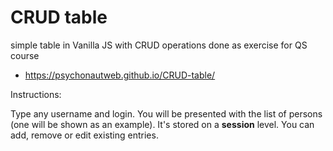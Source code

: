 # CRUD table
 simple table in Vanilla JS with CRUD operations done as exercise for QS course
 - https://psychonautweb.github.io/CRUD-table/

 Instructions: 
 
 Type any username and login. You will be presented with the list of persons (one will be shown as an example). It's stored on a **session** level. You can add, remove or edit existing entries.
 
 
